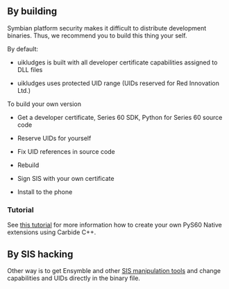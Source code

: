 ## By building ##

Symbian platform security makes it difficult to distribute development binaries. Thus, we recommend you to build this thing your self.

By default:

  * uikludges is built with all developer certificate capabilities assigned to DLL files

  * uikludges uses protected UID range (UIDs reserved for Red Innovation Ltd.)

To build your own version

  * Get a developer certificate, Series 60 SDK, Python for Series 60 source code

  * Reserve UIDs for yourself

  * Fix UID references in source code

  * Rebuild

  * Sign SIS with your own certificate

  * Install to the phone

### Tutorial ###

See [this tutorial](http://wiki.opensource.nokia.com/projects/PyS60_extensions_creation_using_Carbide) for more information how to create your own PyS60 Native extensions using Carbide C++.



## By SIS hacking ##

Other way is to get Ensymble and other [SIS manipulation tools](http://discussion.forum.nokia.com/forum/showthread.php?t=129040&highlight=unsis) and change capabilities and UIDs directly in the binary file.